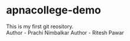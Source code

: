 # apnacollege-demo
This is my first git reository.
<br>
Author - Prachi Nimbalkar
Author - Ritesh Pawar
